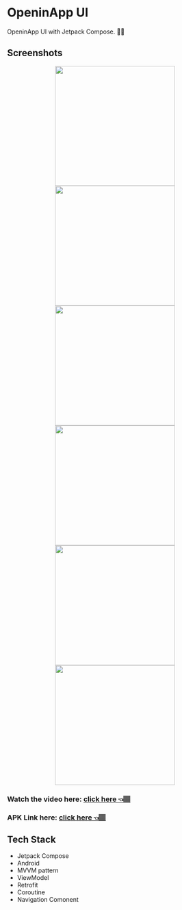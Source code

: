 # OpeninApp UI
OpeninApp UI with Jetpack Compose. 📱✨

## Screenshots

<p align="center">

<img src="https://github.com/user-attachments/assets/2d2442eb-e272-40b4-9ae5-fb1c04465cd9" width="280" />

<img src="https://github.com/user-attachments/assets/0c5ec448-e7b6-4b72-bd5a-3e42d4a7dba2" width="280" />

<img src="https://github.com/user-attachments/assets/052c36c4-9160-44f2-a301-2df3868edb0d" width="280" />

<img src="https://github.com/user-attachments/assets/e5517b7e-6538-414c-acdc-978b1330e8df" width="280" />

<img src="https://github.com/user-attachments/assets/3114b48b-ba84-450d-b2c6-63552d8e09af" width="280" />

<img src="https://github.com/user-attachments/assets/e3647e45-db4f-4fef-863e-54906395ce57" width="280" />

</p>

### Watch the video here: [click here 👈🏽](https://drive.google.com/file/d/1dY10-lxF2OQe2MK5g4z2j1z73LzY2B7M/view?usp=sharing)

### APK Link here: [click here 👈🏽](https://drive.google.com/file/d/1bUWZxmODD3vEMFqyw1VfMog43FTOxDRl/view?usp=sharing)

## Tech Stack
  - Jetpack Compose
  -  Android
  -  MVVM pattern
  -  ViewModel
  -  Retrofit 
  -  Coroutine
  -  Navigation Comonent
 
